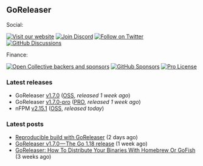 ## GoReleaser

Social:

[![Visit our website](https://img.shields.io/badge/website-visit-4285F4?style=for-the-badge&logo=googlechrome)](https://goreleaser.com)
[![Join Discord](https://img.shields.io/badge/Join_our_Discord_server-5865F2?style=for-the-badge&logo=discord&logoColor=white)](https://discord.gg/RGEBtg8vQ6)
[![Follow on Twitter](https://img.shields.io/badge/follow_on_twitter-1DA1F2?style=for-the-badge&logo=twitter&logoColor=white)](https://twitter.com/goreleaser)
[![GitHub Discussions](https://img.shields.io/badge/GITHUB_DISCUSSIONS-181717?style=for-the-badge&logo=github&logoColor=white)](https://github.com/goreleaser/goreleaser/discussions)

Finance:

[![Open Collective backers and sponsors](https://img.shields.io/opencollective/all/goreleaser?logo=opencollective&style=for-the-badge)](https://opencollective.com/goreleaser)
[![GitHub Sponsors](https://img.shields.io/github/sponsors/caarlos0?logo=github&style=for-the-badge)](https://github.com/sponsors/caarlos0)
[![Pro License](https://img.shields.io/badge/pro-get%20a%20PRO%20license-36A9AE?style=for-the-badge&logo=gumroad)](https://goreleaser.com/pro)

### Latest releases
- GoReleaser [v1.7.0](https://github.com/goreleaser/goreleaser/releases/tag/v1.7.0) ([OSS](https://github.com/goreleaser/goreleaser), _released 1 week ago_)
- GoReleaser [v1.7.0-pro](https://github.com/goreleaser/goreleaser-pro/releases/tag/v1.7.0-pro) ([PRO](https://goreleaser.com/pro), _released 1 week ago_)
- nFPM [v2.15.1](https://github.com/goreleaser/nfpm/releases/tag/v2.15.1) ([OSS](https://nfpm.goreleaser.com), _released today_)

### Latest posts
- [Reproducible build with GoReleaser](https://blog.goreleaser.com/reproducible-build-with-goreleaser-6de2763458a5?source=rss----17aa0cbd263f---4) (2 days ago)
- [GoReleaser v1.7.0 — The Go 1.18 release](https://blog.goreleaser.com/goreleaser-v1-7-0-the-go-1-18-release-5b06473df8d6?source=rss----17aa0cbd263f---4) (1 week ago)
- [GoReleaser: How To Distribute Your Binaries With Homebrew Or GoFish](https://blog.goreleaser.com/goreleaser-how-to-distribute-your-binaries-with-homebrew-or-gofish-472e007b7992?source=rss----17aa0cbd263f---4) (3 weeks ago)

